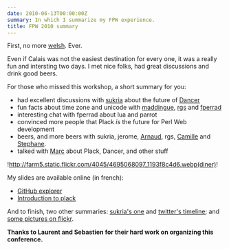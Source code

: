 ```yaml
---
date: 2010-06-13T00:00:00Z
summary: In which I summarize my FPW experience.
title: FPW 2010 summary
---
```


First, no more [welsh](http://en.wikipedia.org/wiki/Welsh_rarebit). Ever.

Even if Calais was not the easiest destination for every one, it was a really fun and intersting two days. I met nice folks, had great discussions and drink good beers.

For those who missed this workshop, a short summary for you:

 * had excellent discussions with [sukria](http://www.sukria.net/fr/) about the future of [Dancer](http://github.com/perldancer/dancer)
 * fun facts about time zone and unicode with [maddingue](http://twitter.com/maddingue), [rgs](http://twitter.com/octoberequus) and [fperrad](http://github.com/fperrad)
 * interesting chat with fperrad about lua and parrot
 * convinced more people that Plack *is* the future for Perl Web development
 * beers, and more beers with sukria, jerome, [Arnaud](http://twitter.com/ephoz), rgs, [Camille](http://twitter.com/cmaussan) and [Stephane](http://twitter.com/straux).
 * talked with [Marc](http://www.tinybox.net/) about Plack, Dancer, and other stuff

!http://farm5.static.flickr.com/4045/4695068097_1193f8c4d6.webp(diner)!

My slides are available online (in french):

 * [GitHub explorer](http://franck.lumberjaph.net/blog/slides/github-explorer.pdf)
 * [Introduction to plack](http://franck.lumberjaph.net/slides/introduction_a_plack.pdf)

And to finish, two other summaries: [sukria's one](http://www.sukria.net/fr/archives/2010/06/12/french-perl-workshop-2010-report/) and [twitter's timeline](http://twitter.com/#search?q=%23fpw2010); and [some pictures on flickr](http://www.flickr.com/photos/franck_/sets/72157624263416548/).

**Thanks to Laurent and Sebastien for their hard work on organizing this conference.**

